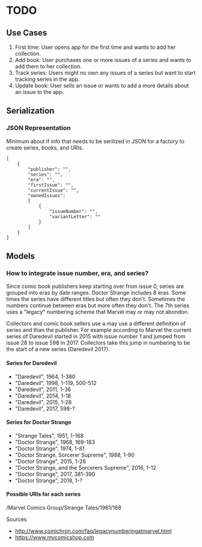 #  TODO

## Use Cases

1. First time: User opens app for the first time and wants to add her collection.
2. Add book: User purchases one or more issues of a series and wants to add them to her collection.
3. Track series: Users might no own any issues of a series but want to start tracking series in the app.
4. Update book: User sells an issue or wants to add a more details about an issue to the app.

## Serialization

### JSON Representation

Minimum about if info that needs to be serilized in JSON for a factory to create series, books, and URIs.

```
[
    {
        "publisher": "",
        "series": "",
        "era": "",
        "firstIssue": "",
        "currentIssue": "",
        "ownedIssues": 
        [
            {
                "issueNumber": "",
                "variantLetter": ""
            }
        ]
    }
]
```

## Models

### How to integrate issue number, era, and series?

Since comic book publishers keep starting over from issue 0, series are grouped into eras by date ranges. 
Doctor Strange includes 8 eras. Some times the series have different titles but often they don't. Sometimes 
the numbers continue between eras but more often they don't. The 7th series uses a "legacy" numbering 
scheme that Marvel may or may not abondon. 

Collectors and comic book sellers use a may use a different
definition of series and than the publisher. For example according to Marvel the current series of Daredevil
started in 2015 with issue number 1 and jumped from issue 28 to issue 598 in 2017. Collectors take this jump in
numbering to be the start of a new series (Daredevil 2017).

#### Series for Daredevil

- "Daredevil", 1964, 1-380
- "Daredevil", 1998, 1-119, 500-512
- "Daredevil", 2011, 1-36
- "Daredevil", 2014, 1-18
- "Daredevil", 2015, 1-28
- "Daredevil", 2017, 598-?

#### Series for Doctor Strange

- "Strange Tales", 1951, 1-168
- "Doctor Strange", 1968, 169-183
- "Doctor Strange", 1974,  1-81
- "Doctor Strange, Sorcerer Supreme", 1988, 1-90
- "Doctor Strange", 2015, 1-26
- "Doctor Strange, and the Sorcerers Supreme", 2016, 1-12
- "Doctor Strange", 2017, 381-390
- "Doctor Strange", 2018, 1-?

#### Possible URIs for each series

/Marvel Comics Group/Strange Tales/1961/168

Sources

- <http://www.comichron.com/faq/legacynumberingatmarvel.html>
- <https://www.mycomicshop.com>
